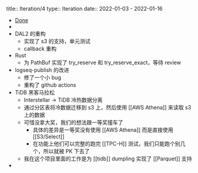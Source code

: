 title:: Iteration/4
type:: Iteration
date:: 2022-01-03 - 2022-01-16

- [Done](https://github.com/users/Xuanwo/projects/2/views/1?filterQuery=iteration%3A%22Iteration+4%22)
-
- DAL2 的重构
	- 实现了 s3 的支持，单元测试
	- callback 重构
- Rust
	- 为 PathBuf 实现了 try_reserve 和 try_reserve_exact，等待 review
- logseq-publish 的改进
	- 修了一个小 bug
	- 重构了 github actions
- TiDB 黑客马拉松
	- Interstellar -> TiDB 冷热数据分离
	- 通过分区表将冷数据迁移到 s3 上，然后使用 [[AWS Athena]] 来读取 s3 上的数据
	- 可惜没拿大奖，我们的想法跟一等奖撞车了
		- 具体的差异是一等奖没有使用 [[AWS Athena]] 而是直接使用 [[S3/Select]]
		- 在功能上他们可以完整的跑完 [[TPC-H]] 测试，我们只能跑个别几个，所以就被 PK 下去了
	- 我在这个项目里面的工作是为 [[tidb]] dumpling 实现了 [[Parquet]] 支持
-